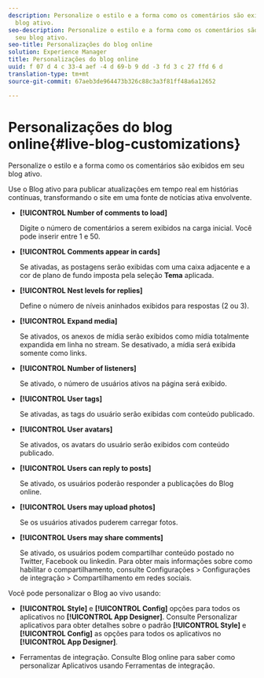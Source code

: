 ```yaml
---
description: Personalize o estilo e a forma como os comentários são exibidos em seu
  blog ativo.
seo-description: Personalize o estilo e a forma como os comentários são exibidos em
  seu blog ativo.
seo-title: Personalizações do blog online
solution: Experience Manager
title: Personalizações do blog online
uuid: f 07 d 4 c 33-4 aef -4 d 69-b 9 dd -3 fd 3 c 27 ffd 6 d
translation-type: tm+mt
source-git-commit: 67aeb3de964473b326c88c3a3f81ff48a6a12652

---
```



# Personalizações do blog online{#live-blog-customizations}

Personalize o estilo e a forma como os comentários são exibidos em seu blog ativo.



Use o Blog ativo para publicar atualizações em tempo real em histórias contínuas, transformando o site em uma fonte de notícias ativa envolvente.

* **[!UICONTROL Number of comments to load]**

   Digite o número de comentários a serem exibidos na carga inicial. Você pode inserir entre 1 e 50.

* **[!UICONTROL Comments appear in cards]**

   Se ativadas, as postagens serão exibidas com uma caixa adjacente e a cor de plano de fundo imposta pela seleção **Tema** aplicada.

* **[!UICONTROL Nest levels for replies]**

   Define o número de níveis aninhados exibidos para respostas (2 ou 3).

* **[!UICONTROL Expand media]**

   Se ativados, os anexos de mídia serão exibidos como mídia totalmente expandida em linha no stream. Se desativado, a mídia será exibida somente como links.

* **[!UICONTROL Number of listeners]**

   Se ativado, o número de usuários ativos na página será exibido.

* **[!UICONTROL User tags]**

   Se ativadas, as tags do usuário serão exibidas com conteúdo publicado.

* **[!UICONTROL User avatars]**

   Se ativados, os avatars do usuário serão exibidos com conteúdo publicado.

* **[!UICONTROL Users can reply to posts]**

   Se ativado, os usuários poderão responder a publicações do Blog online.

* **[!UICONTROL Users may upload photos]**

   Se os usuários ativados puderem carregar fotos.

* **[!UICONTROL Users may share comments]**

   Se ativado, os usuários podem compartilhar conteúdo postado no Twitter, Facebook ou linkedin. Para obter mais informações sobre como habilitar o compartilhamento, consulte Configurações > Configurações de integração > Compartilhamento em redes sociais.

Você pode personalizar o Blog ao vivo usando:

* **[!UICONTROL Style]** e **[!UICONTROL Config]** opções para todos os aplicativos no **[!UICONTROL App Designer]**. Consulte Personalizar aplicativos para obter detalhes sobre o padrão **[!UICONTROL Style]** e **[!UICONTROL Config]** as opções para todos os aplicativos no **[!UICONTROL App Designer]**.

* Ferramentas de integração. Consulte Blog online para saber como personalizar Aplicativos usando Ferramentas de integração.


